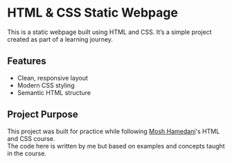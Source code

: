 # HTML & CSS Static Webpage

This is a static webpage built using HTML and CSS. It’s a simple project created as part of a learning journey.

## Features

- Clean, responsive layout  
- Modern CSS styling  
- Semantic HTML structure

## Project Purpose

This project was built for practice while following [Mosh Hamedani](https://codewithmosh.com)'s HTML and CSS course.  
The code here is written by me but based on examples and concepts taught in the course.
